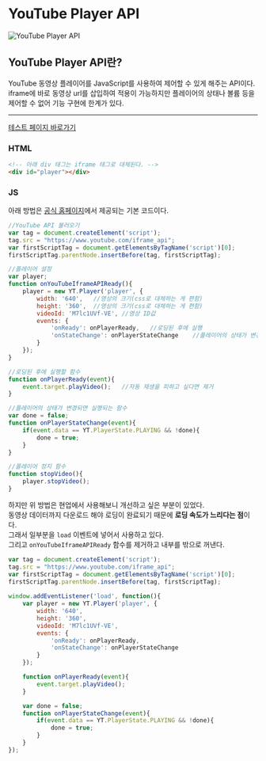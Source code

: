 # **YouTube Player API**

![YouTube Player API](https://fe-jw.github.io/J-Web/posts/2022/1016/thumb.jpg)

## **YouTube Player API란?**
YouTube 동영상 플레이어를 JavaScript를 사용하여 제어할 수 있게 해주는 API이다.  
iframe에 바로 동영상 url를 삽입하여 적용이 가능하지만 플레이어의 상태나 볼륨 등을 제어할 수 없어 기능 구현에 한계가 있다.  

---

[테스트 페이지 바로가기](https://fe-jw.github.io/J-Web/posts/2022/1016/youtube_api.html)

### **HTML**
```html
<!-- 아래 div 태그는 iframe 태그로 대체된다. -->
<div id="player"></div>
```

### **JS**
아래 방법은 [공식 홈페이지](https://developers.google.com/youtube/iframe_api_reference)에서 제공되는 기본 코드이다.  
```js
//YouTube API 불러오기
var tag = document.createElement('script');
tag.src = "https://www.youtube.com/iframe_api";
var firstScriptTag = document.getElementsByTagName('script')[0];
firstScriptTag.parentNode.insertBefore(tag, firstScriptTag);

//플레이어 설정
var player;
function onYouTubeIframeAPIReady(){
	player = new YT.Player('player', {
		width: '640',	//영상의 크기(css로 대체하는 게 편함)
		height: '360',	//영상의 크기(css로 대체하는 게 편함)
		videoId: 'M7lc1UVf-VE',	//영상 ID값
		events: {
			'onReady': onPlayerReady,	//로딩된 후에 실행
			'onStateChange': onPlayerStateChange	//플레이어의 상태가 변경되면 실행
		}
	});
}

//로딩된 후에 실행할 함수
function onPlayerReady(event){
	event.target.playVideo();	//자동 재생을 피하고 싶다면 제거
}

//플레이어의 상태가 변경되면 실행되는 함수
var done = false;
function onPlayerStateChange(event){
	if(event.data == YT.PlayerState.PLAYING && !done){
		done = true;
	}
}

//플레이어 정지 함수
function stopVideo(){
	player.stopVideo();
}
```

하지만 위 방법은 현업에서 사용해보니 개선하고 싶은 부분이 있었다.  
동영상 데이터까지 다운로드 해야 로딩이 완료되기 때문에 **로딩 속도가 느리다는 점**이다.  
그래서 일부분을 `load` 이벤트에 넣어서 사용하고 있다.  
그리고 `onYouTubeIframeAPIReady` 함수를 제거하고 내부를 밖으로 꺼낸다.
```js
var tag = document.createElement('script');
tag.src = "https://www.youtube.com/iframe_api";
var firstScriptTag = document.getElementsByTagName('script')[0];
firstScriptTag.parentNode.insertBefore(tag, firstScriptTag);
	
window.addEventListener('load', function(){
	var player = new YT.Player('player', {
		width: '640',
		height: '360',
		videoId: 'M7lc1UVf-VE',
		events: {
			'onReady': onPlayerReady,
			'onStateChange': onPlayerStateChange
		}
	});

	function onPlayerReady(event){
		event.target.playVideo();
	}

	var done = false;
	function onPlayerStateChange(event){
		if(event.data == YT.PlayerState.PLAYING && !done){
			done = true;
		}
	}
});
```